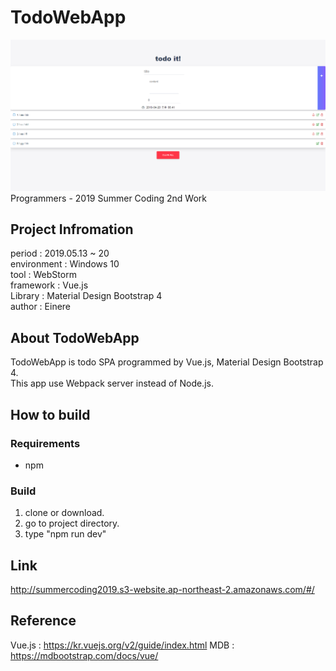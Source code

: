 # TodoWebApp
![screen_shot.png](./src/assets/screen_shot.png)
Programmers - 2019 Summer Coding 2nd Work  

## Project Infromation
period : 2019.05.13 ~ 20  
environment : Windows 10  
tool : WebStorm  
framework : Vue.js  
Library : Material Design Bootstrap 4  
author : Einere

## About TodoWebApp
TodoWebApp is todo SPA programmed by Vue.js, Material Design Bootstrap 4.    
This app use Webpack server instead of Node.js.  


## How to build
### Requirements
- npm

### Build
1. clone or download.
2. go to project directory.
3. type "npm run dev"
  
## Link
http://summercoding2019.s3-website.ap-northeast-2.amazonaws.com/#/
  
## Reference
Vue.js : https://kr.vuejs.org/v2/guide/index.html
MDB : https://mdbootstrap.com/docs/vue/
